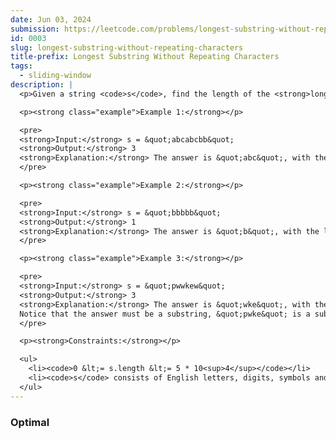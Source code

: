 ```yaml
---
date: Jun 03, 2024
submission: https://leetcode.com/problems/longest-substring-without-repeating-characters/submissions/1275753596
id: 0003
slug: longest-substring-without-repeating-characters
title-prefix: Longest Substring Without Repeating Characters
tags:
  - sliding-window
description: |
  <p>Given a string <code>s</code>, find the length of the <strong>longest</strong> <span data-keyword="substring-nonempty"><strong>substring</strong></span> without repeating characters.</p>

  <p><strong class="example">Example 1:</strong></p>

  <pre>
  <strong>Input:</strong> s = &quot;abcabcbb&quot;
  <strong>Output:</strong> 3
  <strong>Explanation:</strong> The answer is &quot;abc&quot;, with the length of 3.
  </pre>

  <p><strong class="example">Example 2:</strong></p>

  <pre>
  <strong>Input:</strong> s = &quot;bbbbb&quot;
  <strong>Output:</strong> 1
  <strong>Explanation:</strong> The answer is &quot;b&quot;, with the length of 1.
  </pre>

  <p><strong class="example">Example 3:</strong></p>

  <pre>
  <strong>Input:</strong> s = &quot;pwwkew&quot;
  <strong>Output:</strong> 3
  <strong>Explanation:</strong> The answer is &quot;wke&quot;, with the length of 3.
  Notice that the answer must be a substring, &quot;pwke&quot; is a subsequence and not a substring.
  </pre>

  <p><strong>Constraints:</strong></p>

  <ul>
    <li><code>0 &lt;= s.length &lt;= 5 * 10<sup>4</sup></code></li>
    <li><code>s</code> consists of English letters, digits, symbols and spaces.</li>
  </ul>
---
```


### Optimal

```ts {include="index.ts"}

```
